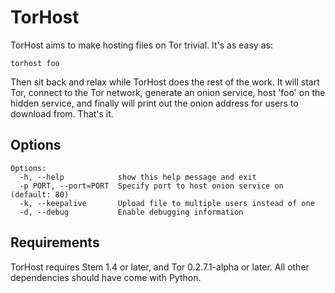 TorHost
=======

TorHost aims to make hosting files on Tor trivial. It's as easy as:

    torhost foo

Then sit back and relax while TorHost does the rest of the work. It will start Tor, connect to the Tor network, generate an onion service, host 'foo' on the hidden service, and finally will print out the onion address for users to download from. That's it.

Options
-------

    Options:
      -h, --help            show this help message and exit
      -p PORT, --port=PORT  Specify port to host onion service on (default: 80)
      -k, --keepalive       Upload file to multiple users instead of one
      -d, --debug           Enable debugging information

Requirements
------------

TorHost requires Stem 1.4 or later, and Tor 0.2.7.1-alpha or later. All other dependencies should have come with Python.
